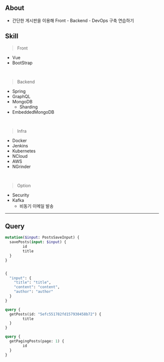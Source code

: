 ## About
* 간단한 게시판을 이용해 Front - Backend - DevOps 구축 연습하기


## Skill

> Front
* Vue
* BootStrap

<br>

> Backend 
* Spring
* GraphQL
* MongoDB
    * Sharding
* EmbeddedMongoDB

<br>

> Infra
* Docker
* Jenkins
* Kubernetes
* NCloud
* AWS
* NGrinder

<br>

> Option
* Security
* Kafka
    * 비동기 이메일 발송

***

## Query

```graphql
mutation($input: PostsSaveInput) {
  savePosts(input: $input) {
    	id
   		title 
  }
}


{
  "input": {
    "title": "title",
    "content": "content",
    "author": "author"
  }
}
```

```graphql
query {
  getPosts(id: "5efc551782fd157930458b72") {
   		title 
  }
}
```

```graphql
query {
  getPagingPosts(page: 1) {
   		id
  }
}
```

